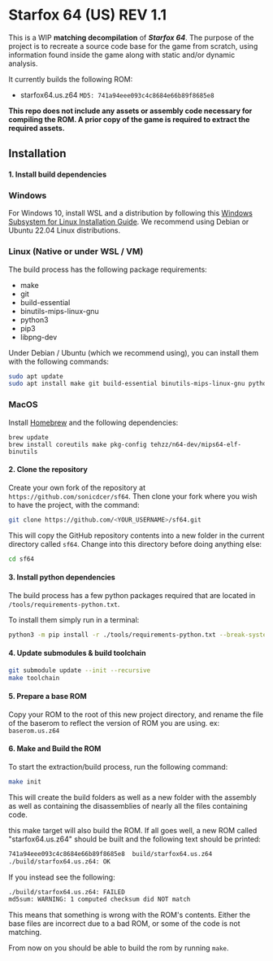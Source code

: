 # Starfox 64 (US) REV 1.1

This is a WIP **matching decompilation** of ***Starfox 64***. The purpose of the project is to recreate a source code base for the game from scratch, using information found inside the game along with static and/or dynamic analysis.

It currently builds the following ROM:

* starfox64.us.z64 `MD5: 741a94eee093c4c8684e66b89f8685e8`

**This repo does not include any assets or assembly code necessary for compiling the ROM. A prior copy of the game is required to extract the required assets.**

## Installation

#### 1. Install build dependencies

### Windows

For Windows 10, install WSL and a distribution by following this
[Windows Subsystem for Linux Installation Guide](https://docs.microsoft.com/en-us/windows/wsl/install-win10).
We recommend using Debian or Ubuntu 22.04 Linux distributions.

### Linux (Native or under WSL / VM)

The build process has the following package requirements:

* make
* git
* build-essential
* binutils-mips-linux-gnu
* python3
* pip3
* libpng-dev

Under Debian / Ubuntu (which we recommend using), you can install them with the following commands:

```bash
sudo apt update
sudo apt install make git build-essential binutils-mips-linux-gnu python3 python3-pip clang-format-14 clang-tidy
```

### MacOS

Install [Homebrew](https://brew.sh) and the following dependencies:
```
brew update
brew install coreutils make pkg-config tehzz/n64-dev/mips64-elf-binutils
```

#### 2. Clone the repository

Create your own fork of the repository at `https://github.com/sonicdcer/sf64`. Then clone your fork where you wish to have the project, with the command:

```bash
git clone https://github.com/<YOUR_USERNAME>/sf64.git
```

This will copy the GitHub repository contents into a new folder in the current directory called `sf64`. Change into this directory before doing anything else:

```bash
cd sf64
```

#### 3. Install python dependencies

The build process has a few python packages required that are located in `/tools/requirements-python.txt`.

To install them simply run in a terminal:

```bash
python3 -m pip install -r ./tools/requirements-python.txt --break-system-packages
```

#### 4. Update submodules & build toolchain

```bash
git submodule update --init --recursive
make toolchain
```

#### 5. Prepare a base ROM

Copy your ROM to the root of this new project directory, and rename the file of the baserom to reflect the version of ROM you are using. ex: `baserom.us.z64`

#### 6. Make and Build the ROM

To start the extraction/build process, run the following command:

```bash
make init
```
This will create the build folders as well as a new folder with the assembly as well as containing the disassemblies of nearly all the files containing code.

this make target will also build the ROM. If all goes well, a new ROM called "starfox64.us.z64" should be built and the following text should be printed:

```bash
741a94eee093c4c8684e66b89f8685e8  build/starfox64.us.z64
./build/starfox64.us.z64: OK
```

If you instead see the following:

```bash
./build/starfox64.us.z64: FAILED
md5sum: WARNING: 1 computed checksum did NOT match
```

This means that something is wrong with the ROM's contents. Either the base files are incorrect due to a bad ROM, or some of the code is not matching.

From now on you should be able to build the rom by running `make`.
